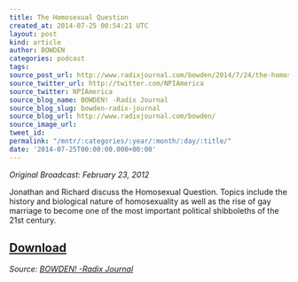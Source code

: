 ```yaml
---
title: The Homosexual Question
created_at: 2014-07-25 00:54:21 UTC
layout: post
kind: article
author: BOWDEN
categories: podcast
tags: 
source_post_url: http://www.radixjournal.com/bowden/2014/7/24/the-homosexual-question
source_twitter_url: http://twitter.com/NPIAmerica
source_twitter: NPIAmerica
source_blog_name: BOWDEN! -Radix Journal
source_blog_slug: bowden-radix-journal
source_blog_url: http://www.radixjournal.com/bowden/
source_image_url: 
tweet_id: 
permalink: "/mntr/:categories/:year/:month/:day/:title/"
date: '2014-07-25T00:00:00.000+00:00'
---
```

<p><em>Original Broadcast: February 23, 2012</em></p>

<p>Jonathan and Richard discuss the Homosexual Question. Topics include the history and biological nature of homosexuality as well as the rise of gay marriage to become one of the most important political shibboleths of the 21st century.</p>



<h2><a href="https://soundcloud.com/radixjournal/the-homosexual-question">Download</a></h2><div class="">
    <i>Source: <a href="http://www.radixjournal.com/bowden/">BOWDEN! -Radix Journal</a></i>
</div>
